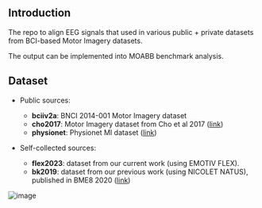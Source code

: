 ## Introduction 
The repo to align EEG signals that used in various public + private datasets from BCI-based Motor Imagery datasets. 

The output can be implemented into MOABB benchmark analysis.

## Dataset
- Public sources:
  - **bciiv2a**: BNCI 2014-001 Motor Imagery dataset
  - **cho2017**: Motor Imagery dataset from Cho et al 2017 ([link](https://doi.org/10.1093/gigascience/gix034))
  - **physionet**: Physionet MI dataset ([link](https://physionet.org/pn4/eegmmidb))

- Self-collected sources:
  - **flex2023**: dataset from our current work (using EMOTIV FLEX). 
  - **bk2019**: dataset from our previous work (using NICOLET NATUS), published in BME8 2020 ([link](https://link.springer.com/chapter/10.1007/978-3-030-75506-5_16))


![image](https://github.com/user-attachments/assets/be150bbb-bbff-407d-a79c-f6c4b63b887b)
